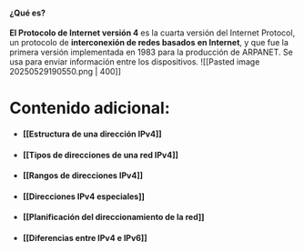 #### ¿Qué es?
**El Protocolo de Internet versión 4** es la cuarta versión del Internet Protocol, un protocolo de **interconexión de redes basados** **en Internet**, y que fue la primera versión implementada en 1983 para la producción de ARPANET.
Se usa para enviar información entre los dispositivos.
![[Pasted image 20250529190550.png | 400]]
# Contenido adicional:
- #### [[Estructura de una dirección IPv4]]
- #### [[Tipos de direcciones de una red IPv4]]
- #### [[Rangos de direcciones IPv4]]
- #### [[Direcciones IPv4 especiales]]
- #### [[Planificación del direccionamiento de la red]]
- #### [[Diferencias entre IPv4 e IPv6]]
